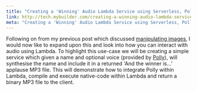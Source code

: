 ```yaml
---
title: "Creating a 'Winning' Audio Lambda Service using Serverless, Polly and compiled SOX"
link: http://tech.mybuilder.com/creating-a-winning-audio-lambda-service-using-serverless-polly-and-compiled-sox/
meta: "Creating a 'Winning' Audio Lambda Service using Serverless, Polly and compiled SOX"
---
```


Following on from my previous post which discussed [manipulating images](http://tech.mybuilder.com/memes-as-a-service-using-lambda-serverless-and-imagemagick/), I would now like to expand upon this and look into how you can interact with audio using Lambda.
To highlight this use-case we will be creating a simple service which given a name and optional voice (provided by [Polly](https://aws.amazon.com/polly/)), will synthesise the name and include it in a returned 'And the winner is...' applause MP3 file.
This will demonstrate how to integrate Polly within Lambda, compile and execute native-code within Lambda and return a binary MP3 file to the client.
<!--more-->